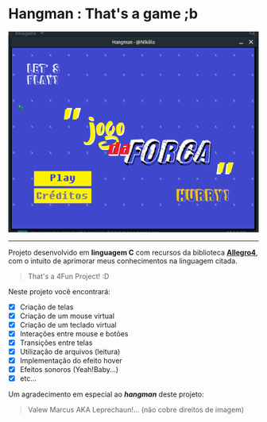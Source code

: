 # Hangman : That's a game ;b

![alt text](https://raw.githubusercontent.com/nikoloiosifovich/hangman/master/src/img/screen.png "Main Game Scree")
***
Projeto desenvolvido em **linguagem C** com recursos da biblioteca
[**Allegro4**](https://www.allegro.cc), com o intuito de aprimorar
meus conhecimentos na linguagem citada.

> That's a 4Fun Project! :D

Neste projeto você encontrará:

* [X] Criação de telas
* [X] Criação de um mouse virtual
* [X] Criação de um teclado virtual
* [X] Interações entre mouse e botões
* [X] Transições entre telas
* [X] Utilização de arquivos (leitura)
* [X] Implementação do efeito hover
* [X] Efeitos sonoros (Yeah!Baby...)
* [X] etc... 

Um agradecimento em especial ao *__hangman__* deste projeto:
> Valew Marcus AKA Leprechaun!... (não cobre direitos de imagem)
